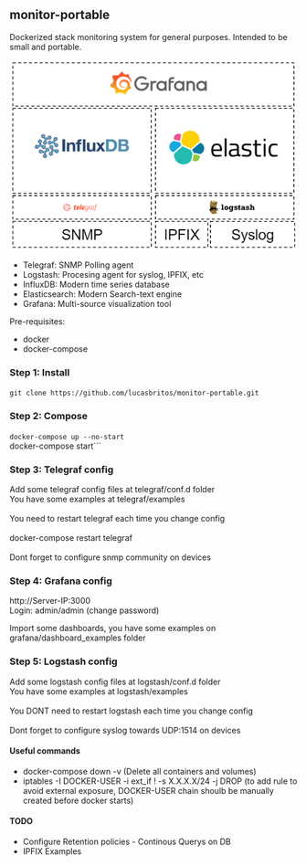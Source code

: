 ## monitor-portable

Dockerized stack monitoring system for general purposes. Intended to be small and portable.

![Alt text](images/stack.PNG?raw=true "Stack")


- Telegraf: SNMP Polling agent
- Logstash: Procesing agent for syslog, IPFIX, etc
- InfluxDB: Modern time series database
- Elasticsearch: Modern Search-text engine
- Grafana: Multi-source visualization tool

Pre-requisites:
- docker
- docker-compose

### Step 1: Install

```git clone https://github.com/lucasbritos/monitor-portable.git```

### Step 2: Compose

```docker-compose up --no-start``` <br />
docker-compose start``` <br />

### Step 3: Telegraf config

Add some telegraf config files at telegraf/conf.d folder <br />
You have some examples at telegraf/examples <br />
<br />
You need to restart telegraf each time you change config<br />
<br />
docker-compose restart telegraf<br />
<br />
Dont forget to configure snmp community on devices <br />

### Step 4: Grafana config

http://Server-IP:3000 <br />
Login: admin/admin (change password) <br />

Import some dashboards, you have some examples on grafana/dashboard_examples folder

### Step 5: Logstash config

Add some logstash config files at logstash/conf.d folder <br />
You have some examples at logstash/examples <br />
<br />
You DONT need to restart logstash each time you change config<br />
<br />
Dont forget to configure syslog towards UDP:1514 on devices<br />


#### Useful commands

- docker-compose down -v (Delete all containers and volumes)
- iptables -I DOCKER-USER -i ext_if ! -s X.X.X.X/24 -j DROP (to add rule to avoid external exposure, DOCKER-USER chain shoulb be manually created before docker starts) 

#### TODO

- Configure Retention policies - Continous Querys on DB
- IPFIX Examples

